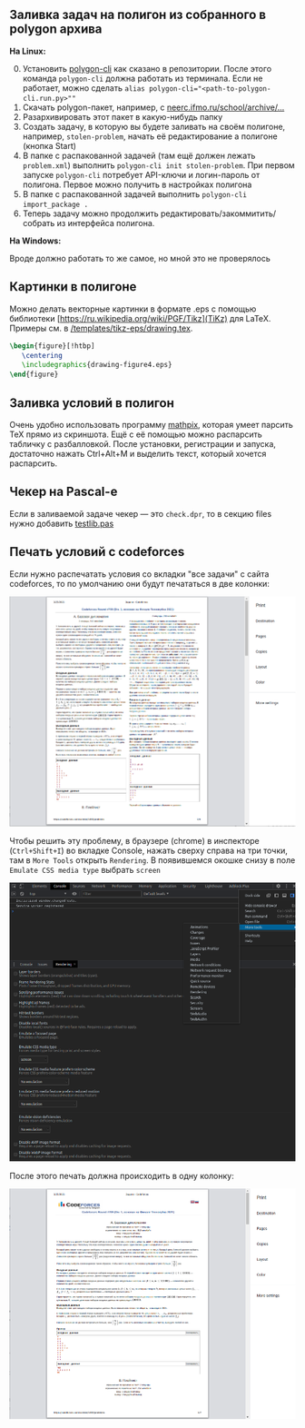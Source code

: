 ## Заливка задач на полигон из собранного в polygon архива

**На Linux:**

0. Установить [polygon-cli](https://github.com/kunyavskiy/polygon-cli) как сказано в репозитории. 
После этого команда `polygon-cli` должна работать из терминала. Если не работает, можно сделать 
`alias polygon-cli="<path-to-polygon-cli.run.py>""`
1. Скачать polygon-пакет, например, с [neerc.ifmo.ru/school/archive/...](https://neerc.ifmo.ru/school)
2. Разархивировать этот пакет в какую-нибудь папку
3. Создать задачу, в которую вы будете заливать на своём полигоне, например, `stolen-problem`, 
начать её редактирование а полигоне (кнопка Start)
4. В папке с распакованной задачей (там ещё должен лежать `problem.xml`) выполнить `polygon-cli
init stolen-problem`. При первом запуске `polygon-cli` потребует API-ключи и логин-пароль от полигона. 
Первое можно получить в настройках полигона
5. В папке с распакованной задачей выполнить `polygon-cli import_package .`
6. Теперь задачу можно продолжить редактировать/закоммитить/собрать из интерфейса полигона.

**На Windows:**

Вроде должно работать то же самое, но мной это не проверялось

## Картинки в полигоне

Можно делать векторные картинки в формате .eps с помощью библиотеки [https://ru.wikipedia.org/wiki/PGF/Tikz](TiKz) 
для LaTeX. Примеры см. в [/templates/tikz-eps/drawing.tex]().

```latex
\begin{figure}[!htbp]
   \centering
   \includegraphics{drawing-figure4.eps}
\end{figure}
```

## Заливка условий в полигон

Очень удобно использовать программу [mathpix](https://mathpix.com/), которая умеет парсить TeX прямо из скриншота. Ещё с
её помощью можно распарсить табличку с разбалловкой. После установки, регистрации и запуска, достаточно нажать Ctrl+Alt+M 
и выделить текст, который хочется распарсить.

## Чекер на Pascal-е

Если в заливаемой задаче чекер — это `check.dpr`, то в секцию files нужно добавить [testlib.pas](./testlib.pas)

## Печать условий с codeforces

Если нужно распечатать условия со вкладки "все задачи" с сайта codeforces, то по умолчанию они будут печататься в
две колонки:

![img.png](codeforces-print-bad.png)

Чтобы решить эту проблему, в браузере (chrome) в инспекторе (`Ctrl+Shift+I`) во вкладке Console, нажать сверху справа 
на три точки, там в `More Tools` открыть `Rendering`. В появившемся окошке снизу в поле `Emulate CSS media type` выбрать 
`screen`

![img.png](codeforces-print-console.png)

После этого печать должна происходить в одну колонку:

![img.png](codeforces-print-good.png)
